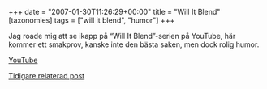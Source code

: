 +++
date = "2007-01-30T11:26:29+00:00"
title = "Will It Blend"
[taxonomies]
tags = ["will it blend", "humor"]
+++

Jag roade mig att se ikapp på &#8220;Will It Blend&#8221;-serien på YouTube, här kommer ett smakprov, kanske inte den bästa saken, men dock rolig humor.

  
[YouTube][1]

[Tidigare relaterad post][2]



<small></small>

 [1]: http://www.youtube.com/watch?v=Ax2BOCoVDJk
 [2]: http://junkpile.se/~s/wp/2006/11/kora-burkar-i-mixern/
